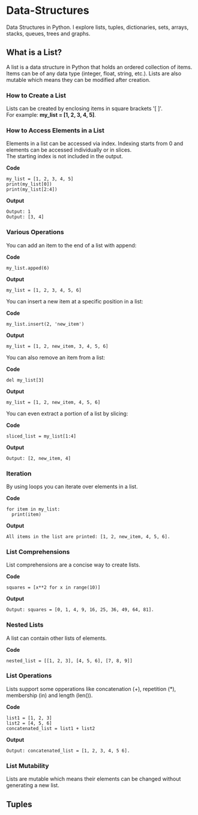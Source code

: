 # Data-Structures
Data Structures in Python. I explore lists, tuples, dictionaries, sets, arrays, stacks, queues, trees and graphs.

## What is a List?
A list is a data structure in Python that holds an ordered collection of items. Items can be of any data type (integer, float, string, etc.). Lists are also mutable which means they can be modified after creation.

### How to Create a List
Lists can be created by enclosing items in square brackets '[ ]'.  
For example: **my_list = [1, 2, 3, 4, 5]**.

### How to Access Elements in a List
Elements in a list can be accessed via index. Indexing starts from 0 and elements can be accessed individually or in slices.  
The starting index is not included in the output.

**Code**  
```
my_list = [1, 2, 3, 4, 5]
print(my_list[0])
print(my_list[2:4])
```
**Output**  
```
Output: 1
Output: [3, 4]
```

### Various Operations
You can add an item to the end of a list with append:  

**Code**  
```
my_list.apped(6)
```

**Output**   
```
my_list = [1, 2, 3, 4, 5, 6]
```

You can insert a new item at a specific position in a list:  

**Code**  
```
my_list.insert(2, 'new_item')
```
**Output**  
```
my_list = [1, 2, new_item, 3, 4, 5, 6]
```

You can also remove an item from a list:  

**Code**  
```
del my_list[3]
```
**Output**  
```
my_list = [1, 2, new_item, 4, 5, 6]
```

You can even extract a portion of a list by slicing:  

**Code**  
```
sliced_list = my_list[1:4]
```
**Output**  
```
Output: [2, new_item, 4]
```

### Iteration
By using loops you can iterate over elements in a list.  

**Code**  
```
for item in my_list:
  print(item)
```  
**Output**  
```
All items in the list are printed: [1, 2, new_item, 4, 5, 6].
```

### List Comprehensions
List comprehensions are a concise way to create lists.   

**Code**  
```
squares = [x**2 for x in range(10)]
```
**Output**  
```
Output: squares = [0, 1, 4, 9, 16, 25, 36, 49, 64, 81].
```

### Nested Lists
A list can contain other lists of elements.  

**Code**  
```
nested_list = [[1, 2, 3], [4, 5, 6], [7, 8, 9]]
```

### List Operations
Lists support some opperations like concatenation (+), repetition (*), membership (in) and length (len()).

**Code**  
```
list1 = [1, 2, 3]
list2 = [4, 5, 6]
concatenated_list = list1 + list2
```
**Output**  
```
Output: concatenated_list = [1, 2, 3, 4, 5 6].
```

### List Mutability
Lists are mutable which means their elements can be changed without generating a new list.

## Tuples
